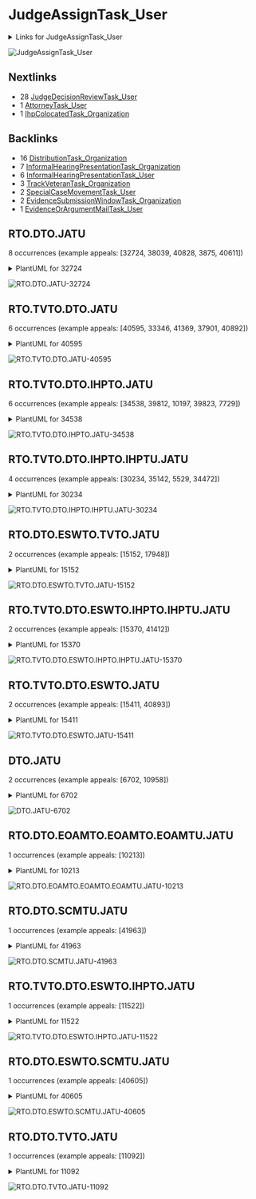 # JudgeAssignTask_User

<details><summary>Links for JudgeAssignTask_User</summary>

```
digraph G {
rankdir="LR";
"DistributionTask_Organization" -> "JudgeAssignTask_User" [label=16]
"InformalHearingPresentationTask_User" -> "JudgeAssignTask_User" [label=6]
"EvidenceSubmissionWindowTask_Organization" -> "JudgeAssignTask_User" [label=2]
"EvidenceOrArgumentMailTask_User" -> "JudgeAssignTask_User" [label=1]
"JudgeAssignTask_User" -> "JudgeDecisionReviewTask_User" [label=28]
"JudgeAssignTask_User" -> "IhpColocatedTask_Organization" [label=1]
"JudgeAssignTask_User" -> "AttorneyTask_User" [label=1]
"SpecialCaseMovementTask_User" -> "JudgeAssignTask_User" [label=2]
"TrackVeteranTask_Organization" -> "JudgeAssignTask_User" [label=3]
"InformalHearingPresentationTask_Organization" -> "JudgeAssignTask_User" [label=7]
}
```
</details>

![JudgeAssignTask_User](dot/JudgeAssignTask_User.dot.png)

## Nextlinks

   * 28 [JudgeDecisionReviewTask_User](JudgeDecisionReviewTask_User.md)
   * 1 [AttorneyTask_User](AttorneyTask_User.md)
   * 1 [IhpColocatedTask_Organization](IhpColocatedTask_Organization.md)

## Backlinks

   * 16 [DistributionTask_Organization](DistributionTask_Organization.md)
   * 7 [InformalHearingPresentationTask_Organization](InformalHearingPresentationTask_Organization.md)
   * 6 [InformalHearingPresentationTask_User](InformalHearingPresentationTask_User.md)
   * 3 [TrackVeteranTask_Organization](TrackVeteranTask_Organization.md)
   * 2 [SpecialCaseMovementTask_User](SpecialCaseMovementTask_User.md)
   * 2 [EvidenceSubmissionWindowTask_Organization](EvidenceSubmissionWindowTask_Organization.md)
   * 1 [EvidenceOrArgumentMailTask_User](EvidenceOrArgumentMailTask_User.md)

## RTO.DTO.JATU

8 occurrences (example appeals: [32724, 38039, 40828, 3875, 40611])

<details><summary>PlantUML for 32724</summary>

```
@startuml
object 0.RootTask_Organization #66c2a5
object 1.DistributionTask_Organization #fc8d62
object 2.JudgeAssignTask_User #8da0cb
object 3.JudgeDecisionReviewTask_User #66c2a5
object 4.AttorneyTask_User #fc8d62
object 5.BvaDispatchTask_Organization #e5c494
object 6.BvaDispatchTask_User #e5c494
0.RootTask_Organization -- 1.DistributionTask_Organization
0.RootTask_Organization -- 2.JudgeAssignTask_User
0.RootTask_Organization -- 3.JudgeDecisionReviewTask_User
3.JudgeDecisionReviewTask_User -- 4.AttorneyTask_User
0.RootTask_Organization -- 5.BvaDispatchTask_Organization
5.BvaDispatchTask_Organization -- 6.BvaDispatchTask_User
@enduml
```
</details>

![RTO.DTO.JATU-32724](uml/RTO.DTO.JATU-32724.png)

## RTO.TVTO.DTO.JATU

6 occurrences (example appeals: [40595, 33346, 41369, 37901, 40892])

<details><summary>PlantUML for 40595</summary>

```
@startuml
object 0.RootTask_Organization #66c2a5
object 1.TrackVeteranTask_Organization #8da0cb
object 2.DistributionTask_Organization #fc8d62
object 3.JudgeAssignTask_User #8da0cb
object 4.JudgeDecisionReviewTask_User #66c2a5
object 5.AttorneyTask_User #fc8d62
0.RootTask_Organization -- 1.TrackVeteranTask_Organization
0.RootTask_Organization -- 2.DistributionTask_Organization
0.RootTask_Organization -- 3.JudgeAssignTask_User
0.RootTask_Organization -- 4.JudgeDecisionReviewTask_User
4.JudgeDecisionReviewTask_User -- 5.AttorneyTask_User
@enduml
```
</details>

![RTO.TVTO.DTO.JATU-40595](uml/RTO.TVTO.DTO.JATU-40595.png)

## RTO.TVTO.DTO.IHPTO.JATU

6 occurrences (example appeals: [34538, 39812, 10197, 39823, 7729])

<details><summary>PlantUML for 34538</summary>

```
@startuml
object 0.RootTask_Organization #66c2a5
object 1.TrackVeteranTask_Organization #8da0cb
object 2.DistributionTask_Organization #fc8d62
object 3.InformalHearingPresentationTask_Organization #ffd92f
object 4.JudgeAssignTask_User #8da0cb
object 5.JudgeDecisionReviewTask_User #66c2a5
object 6.AttorneyTask_User #fc8d62
object 7.BvaDispatchTask_Organization #e5c494
object 8.BvaDispatchTask_User #e5c494
object 9.BvaDispatchTask_User #e5c494
object 10.BvaDispatchTask_User #e5c494
0.RootTask_Organization -- 1.TrackVeteranTask_Organization
0.RootTask_Organization -- 2.DistributionTask_Organization
2.DistributionTask_Organization -- 3.InformalHearingPresentationTask_Organization
0.RootTask_Organization -- 4.JudgeAssignTask_User
0.RootTask_Organization -- 5.JudgeDecisionReviewTask_User
5.JudgeDecisionReviewTask_User -- 6.AttorneyTask_User
0.RootTask_Organization -- 7.BvaDispatchTask_Organization
7.BvaDispatchTask_Organization -- 8.BvaDispatchTask_User
7.BvaDispatchTask_Organization -- 9.BvaDispatchTask_User
7.BvaDispatchTask_Organization -- 10.BvaDispatchTask_User
@enduml
```
</details>

![RTO.TVTO.DTO.IHPTO.JATU-34538](uml/RTO.TVTO.DTO.IHPTO.JATU-34538.png)

## RTO.TVTO.DTO.IHPTO.IHPTU.JATU

4 occurrences (example appeals: [30234, 35142, 5529, 34472])

<details><summary>PlantUML for 30234</summary>

```
@startuml
object 0.RootTask_Organization #66c2a5
object 1.TrackVeteranTask_Organization #8da0cb
object 2.DistributionTask_Organization #fc8d62
object 3.InformalHearingPresentationTask_Organization #ffd92f
object 4.InformalHearingPresentationTask_User #ffd92f
object 5.JudgeAssignTask_User #8da0cb
object 6.JudgeDecisionReviewTask_User #66c2a5
object 7.AttorneyTask_User #fc8d62
object 8.BvaDispatchTask_Organization #e5c494
object 9.BvaDispatchTask_User #e5c494
0.RootTask_Organization -- 1.TrackVeteranTask_Organization
0.RootTask_Organization -- 2.DistributionTask_Organization
2.DistributionTask_Organization -- 3.InformalHearingPresentationTask_Organization
3.InformalHearingPresentationTask_Organization -- 4.InformalHearingPresentationTask_User
0.RootTask_Organization -- 5.JudgeAssignTask_User
0.RootTask_Organization -- 6.JudgeDecisionReviewTask_User
6.JudgeDecisionReviewTask_User -- 7.AttorneyTask_User
0.RootTask_Organization -- 8.BvaDispatchTask_Organization
8.BvaDispatchTask_Organization -- 9.BvaDispatchTask_User
@enduml
```
</details>

![RTO.TVTO.DTO.IHPTO.IHPTU.JATU-30234](uml/RTO.TVTO.DTO.IHPTO.IHPTU.JATU-30234.png)

## RTO.DTO.ESWTO.TVTO.JATU

2 occurrences (example appeals: [15152, 17948])

<details><summary>PlantUML for 15152</summary>

```
@startuml
object 0.RootTask_Organization #66c2a5
object 1.DistributionTask_Organization #fc8d62
object 2.EvidenceSubmissionWindowTask_Organization #b3b3b3
object 3.TrackVeteranTask_Organization #8da0cb
object 4.JudgeAssignTask_User #8da0cb
object 5.JudgeDecisionReviewTask_User #66c2a5
object 6.AttorneyTask_User #fc8d62
object 7.JudgeDecisionReviewTask_User #66c2a5
object 8.BvaDispatchTask_Organization #e5c494
object 9.BvaDispatchTask_User #e5c494
0.RootTask_Organization -- 1.DistributionTask_Organization
1.DistributionTask_Organization -- 2.EvidenceSubmissionWindowTask_Organization
0.RootTask_Organization -- 3.TrackVeteranTask_Organization
0.RootTask_Organization -- 4.JudgeAssignTask_User
0.RootTask_Organization -- 5.JudgeDecisionReviewTask_User
5.JudgeDecisionReviewTask_User -- 6.AttorneyTask_User
0.RootTask_Organization -- 7.JudgeDecisionReviewTask_User
0.RootTask_Organization -- 8.BvaDispatchTask_Organization
8.BvaDispatchTask_Organization -- 9.BvaDispatchTask_User
@enduml
```
</details>

![RTO.DTO.ESWTO.TVTO.JATU-15152](uml/RTO.DTO.ESWTO.TVTO.JATU-15152.png)

## RTO.TVTO.DTO.ESWTO.IHPTO.IHPTU.JATU

2 occurrences (example appeals: [15370, 41412])

<details><summary>PlantUML for 15370</summary>

```
@startuml
object 0.RootTask_Organization #66c2a5
object 1.TrackVeteranTask_Organization #8da0cb
object 2.DistributionTask_Organization #fc8d62
object 3.EvidenceSubmissionWindowTask_Organization #b3b3b3
object 4.InformalHearingPresentationTask_Organization #ffd92f
object 5.InformalHearingPresentationTask_User #ffd92f
object 6.JudgeAssignTask_User #8da0cb
object 7.JudgeDecisionReviewTask_User #66c2a5
object 8.AttorneyTask_User #fc8d62
object 9.BvaDispatchTask_Organization #e5c494
object 10.BvaDispatchTask_User #e5c494
0.RootTask_Organization -- 1.TrackVeteranTask_Organization
0.RootTask_Organization -- 2.DistributionTask_Organization
2.DistributionTask_Organization -- 3.EvidenceSubmissionWindowTask_Organization
2.DistributionTask_Organization -- 4.InformalHearingPresentationTask_Organization
4.InformalHearingPresentationTask_Organization -- 5.InformalHearingPresentationTask_User
0.RootTask_Organization -- 6.JudgeAssignTask_User
0.RootTask_Organization -- 7.JudgeDecisionReviewTask_User
7.JudgeDecisionReviewTask_User -- 8.AttorneyTask_User
0.RootTask_Organization -- 9.BvaDispatchTask_Organization
9.BvaDispatchTask_Organization -- 10.BvaDispatchTask_User
@enduml
```
</details>

![RTO.TVTO.DTO.ESWTO.IHPTO.IHPTU.JATU-15370](uml/RTO.TVTO.DTO.ESWTO.IHPTO.IHPTU.JATU-15370.png)

## RTO.TVTO.DTO.ESWTO.JATU

2 occurrences (example appeals: [15411, 40893])

<details><summary>PlantUML for 15411</summary>

```
@startuml
object 0.RootTask_Organization #66c2a5
object 1.TrackVeteranTask_Organization #8da0cb
object 2.DistributionTask_Organization #fc8d62
object 3.EvidenceSubmissionWindowTask_Organization #b3b3b3
object 4.JudgeAssignTask_User #8da0cb
object 5.JudgeDecisionReviewTask_User #66c2a5
object 6.AttorneyTask_User #fc8d62
object 7.QualityReviewTask_Organization #66c2a5
object 8.QualityReviewTask_User #66c2a5
object 9.JudgeQualityReviewTask_User #8da0cb
object 10.BvaDispatchTask_Organization #e5c494
object 11.BvaDispatchTask_User #e5c494
object 12.BvaDispatchTask_User #e5c494
object 13.JudgeDispatchReturnTask_User #fc8d62
object 14.JudgeDispatchReturnTask_User #fc8d62
0.RootTask_Organization -- 1.TrackVeteranTask_Organization
0.RootTask_Organization -- 2.DistributionTask_Organization
2.DistributionTask_Organization -- 3.EvidenceSubmissionWindowTask_Organization
0.RootTask_Organization -- 4.JudgeAssignTask_User
0.RootTask_Organization -- 5.JudgeDecisionReviewTask_User
5.JudgeDecisionReviewTask_User -- 6.AttorneyTask_User
0.RootTask_Organization -- 7.QualityReviewTask_Organization
7.QualityReviewTask_Organization -- 8.QualityReviewTask_User
8.QualityReviewTask_User -- 9.JudgeQualityReviewTask_User
0.RootTask_Organization -- 10.BvaDispatchTask_Organization
10.BvaDispatchTask_Organization -- 11.BvaDispatchTask_User
10.BvaDispatchTask_Organization -- 12.BvaDispatchTask_User
12.BvaDispatchTask_User -- 13.JudgeDispatchReturnTask_User
12.BvaDispatchTask_User -- 14.JudgeDispatchReturnTask_User
@enduml
```
</details>

![RTO.TVTO.DTO.ESWTO.JATU-15411](uml/RTO.TVTO.DTO.ESWTO.JATU-15411.png)

## DTO.JATU

2 occurrences (example appeals: [6702, 10958])

<details><summary>PlantUML for 6702</summary>

```
@startuml
object 0.RootTask_Organization #66c2a5
object 1.TrackVeteranTask_Organization #8da0cb
object 2.DistributionTask_Organization #fc8d62
object 3.JudgeAssignTask_User #8da0cb
object 4.JudgeDecisionReviewTask_User #66c2a5
object 5.AttorneyTask_User #fc8d62
object 6.OtherColocatedTask_Organization #fc8d62
object 7.OtherColocatedTask_User #fc8d62
0.RootTask_Organization -- 1.TrackVeteranTask_Organization
0.RootTask_Organization -- 2.DistributionTask_Organization
0.RootTask_Organization -- 3.JudgeAssignTask_User
0.RootTask_Organization -- 4.JudgeDecisionReviewTask_User
4.JudgeDecisionReviewTask_User -- 5.AttorneyTask_User
5.AttorneyTask_User -- 6.OtherColocatedTask_Organization
6.OtherColocatedTask_Organization -- 7.OtherColocatedTask_User
@enduml
```
</details>

![DTO.JATU-6702](uml/DTO.JATU-6702.png)

## RTO.DTO.EOAMTO.EOAMTO.EOAMTU.JATU

1 occurrences (example appeals: [10213])

<details><summary>PlantUML for 10213</summary>

```
@startuml
object 0.RootTask_Organization #66c2a5
object 1.DistributionTask_Organization #fc8d62
object 2.EvidenceOrArgumentMailTask_Organization #ffd92f
object 3.EvidenceOrArgumentMailTask_Organization #ffd92f
object 4.EvidenceOrArgumentMailTask_User #ffd92f
object 5.JudgeAssignTask_User #8da0cb
object 6.JudgeDecisionReviewTask_User #66c2a5
object 7.AttorneyTask_User #fc8d62
object 8.BvaDispatchTask_Organization #e5c494
object 9.BvaDispatchTask_User #e5c494
0.RootTask_Organization -- 1.DistributionTask_Organization
0.RootTask_Organization -- 2.EvidenceOrArgumentMailTask_Organization
2.EvidenceOrArgumentMailTask_Organization -- 3.EvidenceOrArgumentMailTask_Organization
3.EvidenceOrArgumentMailTask_Organization -- 4.EvidenceOrArgumentMailTask_User
0.RootTask_Organization -- 5.JudgeAssignTask_User
0.RootTask_Organization -- 6.JudgeDecisionReviewTask_User
6.JudgeDecisionReviewTask_User -- 7.AttorneyTask_User
0.RootTask_Organization -- 8.BvaDispatchTask_Organization
8.BvaDispatchTask_Organization -- 9.BvaDispatchTask_User
@enduml
```
</details>

![RTO.DTO.EOAMTO.EOAMTO.EOAMTU.JATU-10213](uml/RTO.DTO.EOAMTO.EOAMTO.EOAMTU.JATU-10213.png)

## RTO.DTO.SCMTU.JATU

1 occurrences (example appeals: [41963])

<details><summary>PlantUML for 41963</summary>

```
@startuml
object 0.RootTask_Organization #66c2a5
object 1.DistributionTask_Organization #fc8d62
object 2.SpecialCaseMovementTask_User #a6d854
object 3.JudgeAssignTask_User #8da0cb
0.RootTask_Organization -- 1.DistributionTask_Organization
1.DistributionTask_Organization -- 2.SpecialCaseMovementTask_User
0.RootTask_Organization -- 3.JudgeAssignTask_User
@enduml
```
</details>

![RTO.DTO.SCMTU.JATU-41963](uml/RTO.DTO.SCMTU.JATU-41963.png)

## RTO.TVTO.DTO.ESWTO.IHPTO.JATU

1 occurrences (example appeals: [11522])

<details><summary>PlantUML for 11522</summary>

```
@startuml
object 0.RootTask_Organization #66c2a5
object 1.TrackVeteranTask_Organization #8da0cb
object 2.DistributionTask_Organization #fc8d62
object 3.EvidenceSubmissionWindowTask_Organization #b3b3b3
object 4.InformalHearingPresentationTask_Organization #ffd92f
object 5.JudgeAssignTask_User #8da0cb
object 6.JudgeDecisionReviewTask_User #66c2a5
object 7.AttorneyTask_User #fc8d62
object 8.AttorneyRewriteTask_User #8da0cb
object 9.BvaDispatchTask_Organization #e5c494
object 10.BvaDispatchTask_User #e5c494
0.RootTask_Organization -- 1.TrackVeteranTask_Organization
0.RootTask_Organization -- 2.DistributionTask_Organization
2.DistributionTask_Organization -- 3.EvidenceSubmissionWindowTask_Organization
2.DistributionTask_Organization -- 4.InformalHearingPresentationTask_Organization
0.RootTask_Organization -- 5.JudgeAssignTask_User
0.RootTask_Organization -- 6.JudgeDecisionReviewTask_User
6.JudgeDecisionReviewTask_User -- 7.AttorneyTask_User
6.JudgeDecisionReviewTask_User -- 8.AttorneyRewriteTask_User
0.RootTask_Organization -- 9.BvaDispatchTask_Organization
9.BvaDispatchTask_Organization -- 10.BvaDispatchTask_User
@enduml
```
</details>

![RTO.TVTO.DTO.ESWTO.IHPTO.JATU-11522](uml/RTO.TVTO.DTO.ESWTO.IHPTO.JATU-11522.png)

## RTO.DTO.ESWTO.SCMTU.JATU

1 occurrences (example appeals: [40605])

<details><summary>PlantUML for 40605</summary>

```
@startuml
object 0.RootTask_Organization #66c2a5
object 1.DistributionTask_Organization #fc8d62
object 2.EvidenceSubmissionWindowTask_Organization #b3b3b3
object 3.SpecialCaseMovementTask_User #a6d854
object 4.JudgeAssignTask_User #8da0cb
object 5.JudgeDecisionReviewTask_User #66c2a5
object 6.AttorneyTask_User #fc8d62
object 7.AttorneyRewriteTask_User #8da0cb
object 8.BvaDispatchTask_Organization #e5c494
object 9.BvaDispatchTask_User #e5c494
0.RootTask_Organization -- 1.DistributionTask_Organization
1.DistributionTask_Organization -- 2.EvidenceSubmissionWindowTask_Organization
1.DistributionTask_Organization -- 3.SpecialCaseMovementTask_User
0.RootTask_Organization -- 4.JudgeAssignTask_User
0.RootTask_Organization -- 5.JudgeDecisionReviewTask_User
5.JudgeDecisionReviewTask_User -- 6.AttorneyTask_User
5.JudgeDecisionReviewTask_User -- 7.AttorneyRewriteTask_User
0.RootTask_Organization -- 8.BvaDispatchTask_Organization
8.BvaDispatchTask_Organization -- 9.BvaDispatchTask_User
@enduml
```
</details>

![RTO.DTO.ESWTO.SCMTU.JATU-40605](uml/RTO.DTO.ESWTO.SCMTU.JATU-40605.png)

## RTO.DTO.TVTO.JATU

1 occurrences (example appeals: [11092])

<details><summary>PlantUML for 11092</summary>

```
@startuml
object 0.RootTask_Organization #66c2a5
object 1.DistributionTask_Organization #fc8d62
object 2.TrackVeteranTask_Organization #8da0cb
object 3.JudgeAssignTask_User #8da0cb
object 4.JudgeDecisionReviewTask_User #66c2a5
object 5.AttorneyTask_User #fc8d62
0.RootTask_Organization -- 1.DistributionTask_Organization
0.RootTask_Organization -- 2.TrackVeteranTask_Organization
0.RootTask_Organization -- 3.JudgeAssignTask_User
0.RootTask_Organization -- 4.JudgeDecisionReviewTask_User
4.JudgeDecisionReviewTask_User -- 5.AttorneyTask_User
@enduml
```
</details>

![RTO.DTO.TVTO.JATU-11092](uml/RTO.DTO.TVTO.JATU-11092.png)

